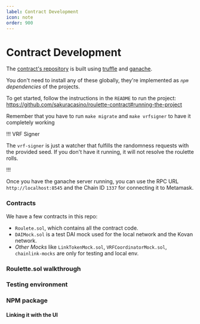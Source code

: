 ```yaml
---
label: Contract Development
icon: note
order: 900
---
```

# Contract Development

The [contract's repository](https://github.com/sakuracasino/roulette-contract) is built using [truffle](https://www.trufflesuite.com/) and [ganache](https://www.trufflesuite.com/ganache).

You don't need to install any of these globally, they're implemented as *`npm` dependencies* of the projects.

To get started, follow the instructions in the `README` to run the project:
https://github.com/sakuracasino/roulette-contract#running-the-project

Remember that you have to run `make migrate` and `make vrfsigner` to have it completely working

!!! VRF Signer

The `vrf-signer` is just a watcher that fulfills the randomness requests with the provided seed. If you don't have it running, it will not resolve the roulette rolls.

!!!

Once you have the ganache server running, you can use the RPC URL `http://localhost:8545` and the Chain ID `1337` for connecting it to Metamask.

### Contracts

We have a few contracts in this repo:

* `Roulete.sol`, which contains all the contract code.
* `DAIMock.sol` is a test DAI mock used for the local network and the Kovan network.
* *Other Mocks* like `LinkTokenMock.sol`, `VRFCoordinatorMock.sol`, `chainlink-mocks` are only for testing and local env.

### Roulette.sol walkthrough
### Testing environment
### NPM package
#### Linking it with the UI